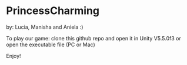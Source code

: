 # PrincessCharming
by: Lucia, Manisha and Aniela :)

To play our game: clone this github repo and open it in Unity V5.5.0f3
or open the executable file (PC or Mac)

Enjoy!
